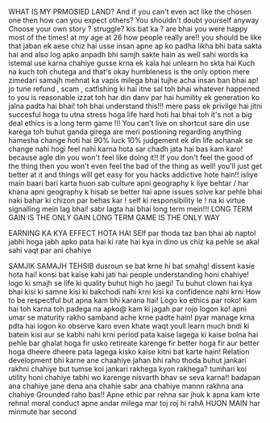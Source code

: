 WHAT IS MY PRMOSIED LAND?
And if you can't even act like the chosen one then how can you expect others?
You shouldn't doubt yourself anyway
Choose your own story ? struggle? kis bat ka ? are bhai you were happy most of the times!
at my age at 26 how people really are!! you should be like that
jaban ek aese chiz hai usse insan apne ap ko padha likha bhi bata sakta hai and also log apko anpadh bhi samjh sakte hain as well
sahi words ka istemal use karna chahiye 
gusse krna ek kala hai unlearn ho skta hai
Kuch na kuch toh chutega and that's okay
humbleness is the only option 
mere zimedari samajh 
mehnat ka vapis milega bhai tujhe
acha insan ban bhai ap! 
jo tune refund , scam , catfishing ki hai itne sal toh bhai whatever happened to you is reasonable 
izzat toh har din danv par hai
humility
ek generation ko jalna padta hai bhai! toh bhai understand this!!!
mere pass ek privilge hai
jitni succesful hoga tu utna stress hoga 
life hard hoti hai bhai toh it's not a big deal
ethics is a long term game !!!
You can't live on  shortcut  sare din use karega toh buhut ganda girega
are meri postioning regarding anything hamesha change hoti hai
90%  luck 10% judgement
ek din life achanak se change nahi hogi
feel nahi karna hota sar chadh jata hai bas kam karo! because agle din you won't feel like doing it!!
If you don't feel the good of the thing then you won't even feel the bad of the thing as well! you'll just get better at it and things will get easy for you
hacks addictive hote hain!! isliye main baari bari karta huon
sab culture apni geography k liye behtar / har khana apni geography k hisab se better hai
apne issues solve kar pehle bhai naki bahar ki chizon par behas kar ! self ki responsibility le ! na ki virtue signalling mein lag bhai!
sabr lagta hai bhai long term mein!!!
LONG TERM GAIN IS THE ONLY GAIN 
LONG TERM GAME IS THE ONLY WAY

EARNING KA KYA EFFECT HOTA HAI SElf par 
thoda taz ban bhai ab
naptol jabhi hoga jabh apko pata hai ki rate hai kya in dino us chiz ka pehle se
akal sahi vaqt par ani chahiye

SAMJIK SAMAJH
TEHSIB
dusroun se bat krne hi bat smahg! dissent kasie hota hai! konsi bat kaise kahi jati hai
people understanding honi chahiye! 
logo ki smajh se life ki quality buhut high ho jaegi!
Tu buhut clown hai kya bhai
kisi ki samne kisi ki bakchodi nahi krni kisi ka confidence nahi krni
How to be respectful but apna kam bhi karana hai!
Logo ko ethics par roko!
kam hai toh karna toh padega na apko@ kam  ki jagah par rojo logon ko!
apni umar se maturity rakho
samband ache krne padte hain! pyar manage krna pdta hai
logon ko observe karo even khate waqt youll learn much
bndi ki batein kisi aur se kabhi nahi krni period
pata kaise lagega ki kaise bolna hai pehle bar ghalat hoga fir usko retireate karenge fir better hoga fir aur better hoga dheere dheere pata lagega kisko kaise kitni bat karte hain!
Relation development bhi karne ane chaahiye 
jahan bhi raho thoda buhut jankari rakhni chahiye 
but tumse koi jankari rakhega kyon rakhega? tumhari koi utility honi chahiye tabhi wo karenge
nisvarth bhav se seva karna!! badapan ana chahiye jane dena ana chahie sabr ana chahiye mannn rakhna ana chahiye
Grounded raho bas!! Apne ethic par rehna sar jhuk k apna kam krte rehna!
moral conduct apne andar milega
mar toj roj hi rahA HUON MAIN har minmute har second